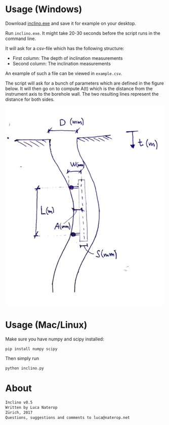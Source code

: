 # Usage (Windows)

Download [inclino.exe](https://www.dl.dropboxusercontent.com/s/u19pco0bwyio1qn/inclino.exe) and save it for example on your desktop. 

Run `inclino.exe`. It might take 20-30 seconds before the script runs in the command line. 

It will ask for a csv-file which has the following structure:
 - First column: The depth of inclination measurements
 - Second column: The inclination measurements

An example of such a file can be viewed in `example.csv`.

The script will ask for a bunch of parameters which are defined in the figure below. It will then go on to compute A(t) which is the distance from the instrument axis to the borehole wall. The two resulting lines represent the distance for both sides. 

![Inclino Parameter Definition Sketch](parameter_definitions.png)

# Usage (Mac/Linux)
Make sure you have numpy and scipy installed:
```
pip install numpy scipy
```
Then simply run 
```
python inclino.py
```

# About

	Inclino v0.5
	Written by Luca Naterop
	Zürich, 2017
	Questions, suggestions and comments to luca@naterop.net
